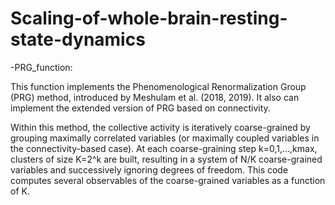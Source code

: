 # Scaling-of-whole-brain-resting-state-dynamics

-PRG_function:

This function implements the Phenomenological Renormalization Group
(PRG) method, introduced by Meshulam et al. (2018, 2019). It also can
implement the extended version of PRG based on connectivity.

Within this method, the collective activity is iteratively coarse-grained 
by grouping maximally correlated variables (or maximally coupled variables 
in the connectivity-based case). At each coarse-graining step 
k=0,1,…,kmax, clusters of size K=2^k are built, resulting in a system of 
N/K coarse-grained variables and successively ignoring degrees of
freedom. This code computes several observables of the coarse-grained 
variables as a function of K.   
